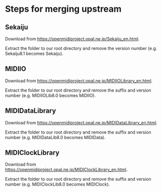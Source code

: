 # Steps for merging upstream

## Sekaiju

Download from https://openmidiproject.opal.ne.jp/Sekaiju_en.html.

Extract the folder to our root directory and remove the version number (e.g.
Sekaiju8.1 becomes Sekaiju).

## MIDIIO

Download from https://openmidiproject.opal.ne.jp/MIDIIOLibrary_en.html.

Extract the folder to our root directory and remove the suffix and version
number (e.g. MIDIIOLib8.0 becomes MIDIIO).

## MIDIDataLibrary

Download from https://openmidiproject.opal.ne.jp/MIDIDataLibrary_en.html.

Extract the folder to our root directory and remove the suffix and version number (e.g. MIDIDataLib8.0 becomes MIDIData).

## MIDIClockLibrary

Download from https://openmidiproject.opal.ne.jp/MIDIClockLibrary_en.html.

Extract the folder to our root directory and remove the suffix and version
number (e.g. MIDIClockLib8.0 becomes MIDIClock).


